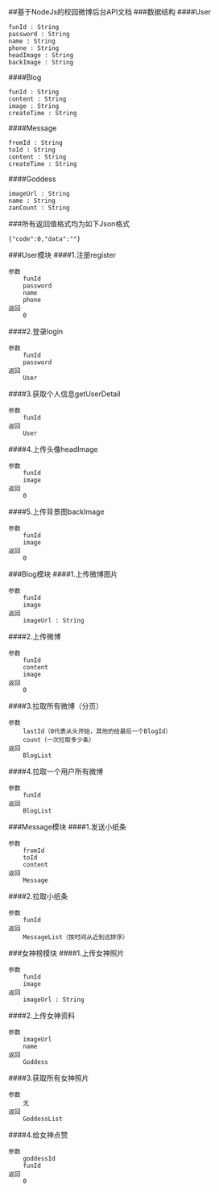 ##基于NodeJs的校园微博后台API文档
###数据结构
####User
```
funId : String
password : String
name : String
phone : String
headImage : String
backImage : String
```
####Blog
```
funId : String
content : String
image : String
createTime : String
```
####Message
```
fromId : String
toId : String
content : String
createTime : String
```
####Goddess
```
imageUrl : String
name : String
zanCount : String
```
###所有返回值格式均为如下Json格式
```
{"code":0,"data":""}
```
###User模块
####1.注册register
```
参数
	funId
	password
	name
	phone
返回
	0
```
####2.登录login
```
参数
	funId
	password
返回
	User
```
####3.获取个人信息getUserDetail
```
参数
	funId
返回
	User
```
####4.上传头像headImage
```
参数
	funId
	image
返回
	0
```
####5.上传背景图backImage
```
参数
	funId
	image
返回
	0
```
###Blog模块
####1.上传微博图片
```
参数
	funId
	image
返回
	imageUrl : String
```
####2.上传微博
```
参数
	funId
	content
	image
返回
	0
```
####3.拉取所有微博（分页）
```
参数
	lastId（0代表从头开始，其他的给最后一个BlogId）
	count（一次拉取多少条）
返回
	BlogList
```
####4.拉取一个用户所有微博
```
参数
	funId
返回
	BlogList
```
###Message模块
####1.发送小纸条
```
参数
	fromId
	toId
	content
返回
	Message
```
####2.拉取小纸条
```
参数
	funId
返回
	MessageList（按时间从近到远排序）
```
###女神榜模块
####1.上传女神照片
```
参数
	funId
	image
返回
	imageUrl : String
```
####2.上传女神资料
```
参数
	imageUrl
	name
返回
	Goddess
```
####3.获取所有女神照片
```
参数
	无
返回
	GoddessList
```
####4.给女神点赞
```
参数
	goddessId
	funId
返回
	0
```